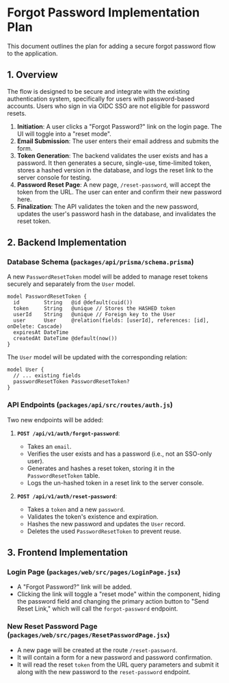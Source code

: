# Forgot Password Implementation Plan

This document outlines the plan for adding a secure forgot password flow to the application.

## 1. Overview

The flow is designed to be secure and integrate with the existing authentication system, specifically for users with password-based accounts. Users who sign in via OIDC SSO are not eligible for password resets.

1.  **Initiation**: A user clicks a "Forgot Password?" link on the login page. The UI will toggle into a "reset mode".
2.  **Email Submission**: The user enters their email address and submits the form.
3.  **Token Generation**: The backend validates the user exists and has a password. It then generates a secure, single-use, time-limited token, stores a hashed version in the database, and logs the reset link to the server console for testing.
4.  **Password Reset Page**: A new page, `/reset-password`, will accept the token from the URL. The user can enter and confirm their new password here.
5.  **Finalization**: The API validates the token and the new password, updates the user's password hash in the database, and invalidates the reset token.

## 2. Backend Implementation

### Database Schema (`packages/api/prisma/schema.prisma`)

A new `PasswordResetToken` model will be added to manage reset tokens securely and separately from the `User` model.

```prisma
model PasswordResetToken {
  id        String   @id @default(cuid())
  token     String   @unique // Stores the HASHED token
  userId    String   @unique // Foreign key to the User
  user      User     @relation(fields: [userId], references: [id], onDelete: Cascade)
  expiresAt DateTime
  createdAt DateTime @default(now())
}
```

The `User` model will be updated with the corresponding relation:

```prisma
model User {
  // ... existing fields
  passwordResetToken PasswordResetToken?
}
```

### API Endpoints (`packages/api/src/routes/auth.js`)

Two new endpoints will be added:

1.  **`POST /api/v1/auth/forgot-password`**:
    *   Takes an `email`.
    *   Verifies the user exists and has a password (i.e., not an SSO-only user).
    *   Generates and hashes a reset token, storing it in the `PasswordResetToken` table.
    *   Logs the un-hashed token in a reset link to the server console.

2.  **`POST /api/v1/auth/reset-password`**:
    *   Takes a `token` and a new `password`.
    *   Validates the token's existence and expiration.
    *   Hashes the new password and updates the `User` record.
    *   Deletes the used `PasswordResetToken` to prevent reuse.

## 3. Frontend Implementation

### Login Page (`packages/web/src/pages/LoginPage.jsx`)

*   A "Forgot Password?" link will be added.
*   Clicking the link will toggle a "reset mode" within the component, hiding the password field and changing the primary action button to "Send Reset Link," which will call the `forgot-password` endpoint.

### New Reset Password Page (`packages/web/src/pages/ResetPasswordPage.jsx`)

*   A new page will be created at the route `/reset-password`.
*   It will contain a form for a new password and password confirmation.
*   It will read the reset `token` from the URL query parameters and submit it along with the new password to the `reset-password` endpoint. 